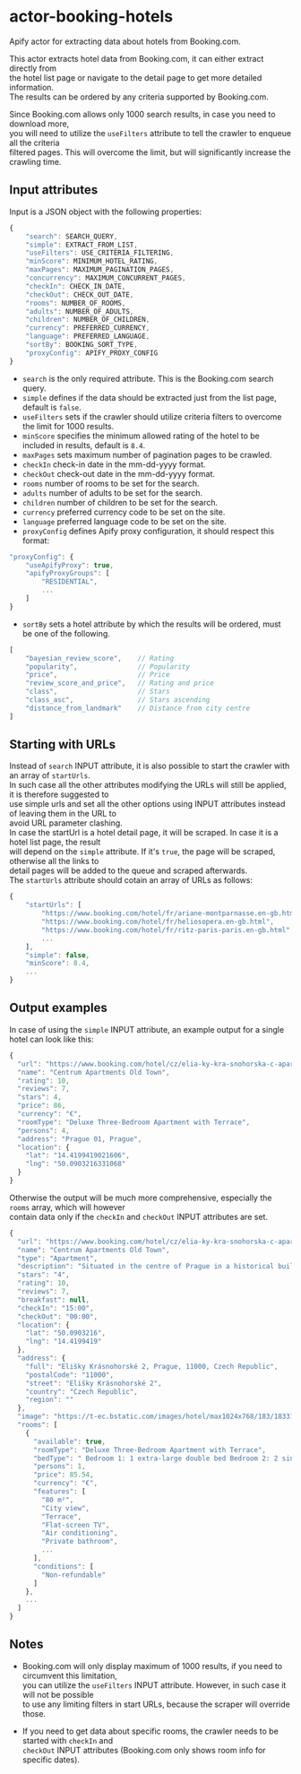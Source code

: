 # actor-booking-hotels

Apify actor for extracting data about hotels from Booking.com.

This actor extracts hotel data from Booking.com, it can either extract directly from  
the hotel list page or navigate to the detail page to get more detailed information.  
The results can be ordered by any criteria supported by Booking.com.  
  
Since Booking.com allows only 1000 search results, in case you need to download more,  
you will need to utilize the `useFilters` attribute to tell the crawler to enqueue all the criteria  
filtered pages. This will overcome the limit, but will significantly increase the crawling time.

## Input attributes

Input is a JSON object with the following properties:

```javascript
{
    "search": SEARCH_QUERY,
    "simple": EXTRACT_FROM_LIST,
    "useFilters": USE_CRITERIA_FILTERING,
    "minScore": MINIMUM_HOTEL_RATING,
    "maxPages": MAXIMUM_PAGINATION_PAGES,
    "concurrency": MAXIMUM_CONCURRENT_PAGES,
    "checkIn": CHECK_IN_DATE, 
    "checkOut": CHECK_OUT_DATE, 
    "rooms": NUMBER_OF_ROOMS,
    "adults": NUMBER_OF_ADULTS,
    "children": NUMBER_OF_CHILDREN,
    "currency": PREFERRED_CURRENCY,
    "language": PREFERRED_LANGUAGE,
    "sortBy": BOOKING_SORT_TYPE,
    "proxyConfig": APIFY_PROXY_CONFIG
}
```

* `search` is the only required attribute. This is the Booking.com search query.  
* `simple` defines if the data should be extracted just from the list page, default is `false`.  
* `useFilters` sets if the crawler should utilize criteria filters to overcome the limit for 1000 results.  
* `minScore` specifies the minimum allowed rating of the hotel to be included in results, default is `8.4`.  
* `maxPages` sets maximum number of pagination pages to be crawled.  
* `checkIn` check-in date in the mm-dd-yyyy format.  
* `checkOut` check-out date in the mm-dd-yyyy format.  
* `rooms` number of rooms to be set for the search.  
* `adults` number of adults to be set for the search.  
* `children` number of children to be set for the search.  
* `currency` preferred currency code to be set on the site.  
* `language` preferred language code to be set on the site.  
* `proxyConfig` defines Apify proxy configuration, it should respect this format:  
```javascript
"proxyConfig": {
    "useApifyProxy": true,
    "apifyProxyGroups": [
        "RESIDENTIAL",
        ...
    ]
}
```  
* `sortBy` sets a hotel attribute by which the results will be ordered, must be one of the following.
```javascript
[
    "bayesian_review_score",    // Rating
    "popularity",               // Popularity
    "price",                    // Price
    "review_score_and_price",   // Rating and price
    "class",                    // Stars
    "class_asc",                // Stars ascending
    "distance_from_landmark"    // Distance from city centre
]
```
  
## Starting with URLs

Instead of `search` INPUT attribute, it is also possible to start the crawler with an array of `startUrls`.  
In such case all the other attributes modifying the URLs will still be applied, it is therefore suggested to  
use simple urls and set all the other options using INPUT attributes instead of leaving them in the URL to  
avoid URL parameter clashing.  
In case the startUrl is a hotel detail page, it will be scraped. In case it is a hotel list page, the result  
will depend on the `simple` attribute. If it's `true`, the page will be scraped, otherwise all the links to  
detail pages will be added to the queue and scraped afterwards.  
The `startUrls` attribute should cotain an array of URLs as follows:

```javascript
{
    "startUrls": [
        "https://www.booking.com/hotel/fr/ariane-montparnasse.en-gb.html",
        "https://www.booking.com/hotel/fr/heliosopera.en-gb.html",
        "https://www.booking.com/hotel/fr/ritz-paris-paris.en-gb.html",
        ...
    ],
    "simple": false,
    "minScore": 8.4,
    ...
}
```

## Output examples

In case of using the `simple` INPUT attribute, an example output for a single hotel can look like this:

```javascript
{
  "url": "https://www.booking.com/hotel/cz/elia-ky-kra-snohorska-c-apartments-prague.en-gb.html",
  "name": "Centrum Apartments Old Town",
  "rating": 10,
  "reviews": 7,
  "stars": 4,
  "price": 86,
  "currency": "€",
  "roomType": "Deluxe Three-Bedroom Apartment with Terrace",
  "persons": 4,
  "address": "Prague 01, Prague",
  "location": {
    "lat": "14.4199419021606",
    "lng": "50.0903216331068"
  }
}
```

Otherwise the output will be much more comprehensive, especially the `rooms` array, which will however  
contain data only if the `checkIn` and `checkOut` INPUT attributes are set.

```javascript
{
  "url": "https://www.booking.com/hotel/cz/elia-ky-kra-snohorska-c-apartments-prague.en-gb.html",
  "name": "Centrum Apartments Old Town",
  "type": "Apartment",
  "description": "Situated in the centre of Prague in a historical building near the Pařížská street, 500 metres from the Old Town Square, the Pragueaparts Old town E offers...",
  "stars": "4",
  "rating": 10,
  "reviews": 7,
  "breakfast": null,
  "checkIn": "15:00",
  "checkOut": "00:00",
  "location": {
    "lat": "50.0903216",
    "lng": "14.4199419"
  },
  "address": {
    "full": "Elišky Krásnohorské 2, Prague, 11000, Czech Republic",
    "postalCode": "11000",
    "street": "Elišky Krásnohorské 2",
    "country": "Czech Republic",
    "region": ""
  },
  "image": "https://t-ec.bstatic.com/images/hotel/max1024x768/183/183313960.jpg",
  "rooms": [
    {
      "available": true,
      "roomType": "Deluxe Three-Bedroom Apartment with Terrace",
      "bedType": " Bedroom 1: 1 extra-large double bed Bedroom 2: 2 single beds Bedroom 3: 3 single beds and 1 sofa bed ",
      "persons": 1,
      "price": 85.54,
      "currency": "€",
      "features": [
        "80 m²",
        "City view",
        "Terrace",
        "Flat-screen TV",
        "Air conditioning",
        "Private bathroom",
        ...
      ],
      "conditions": [
        "Non-refundable"
      ]
    },
    ...
  ]
}
```

## Notes

* Booking.com will only display maximum of 1000 results, if you need to circumvent this limitation,  
  you can utilize the `useFilters` INPUT attribute. However, in such case it will not be possible  
  to use any limiting filters in start URLs, because the scraper will override those.
  
* If you need to get data about specific rooms, the crawler needs to be started with `checkIn` and  
  `checkOut` INPUT attributes (Booking.com only shows room info for specific dates).
